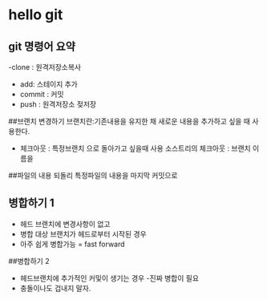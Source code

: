 # hello git

## git 명령어 요약

-clone : 원격저장소복사
- add:   스테이지 추가
 - commit : 커밋
 - push : 원격저장소 젖저장


##브랜치 변경하기
브랜치란:기존내용을 유지한 채 새로운 내용을 추가하고 싶을 때 사용한다.
- 체크아웃 : 특정브랜치 으로 돌아가고 싶을때 사용
소스트리의 체크아웃 : 브랜치 이름을
 
##파일의 내용 되돌리
특정파일의 내용을 마지막 커밋으로 


## 병합하기 1
- 헤드 브랜치에 변경사항이 없고
- 병합 대상 브랜치가 헤드로부터 시작된 경우
- 아주 쉽게 병합가능 = fast forward


##병합하기 2
- 헤드브랜치에 추가적인 커및이 생기는 경우
-진짜 병합이 필요
- 충돌이나도 겁내지 말자.
